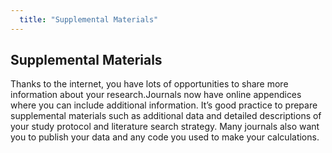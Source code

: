 ```yaml
---
  title: "Supplemental Materials"
---
```


## Supplemental Materials


Thanks to the internet, you have lots of opportunities to share more information about your research.Journals now have online appendices where you can include additional information. It’s good practice to prepare supplemental materials such as additional data and detailed descriptions of your study protocol and literature search strategy. Many journals also want you to publish your data and any code you used to make your calculations.

